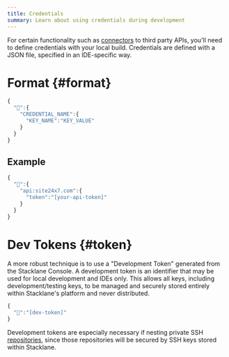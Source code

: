 ```yaml
---
title: Credentials
summary: Learn about using credentials during development
---
```


For certain functionality such as [connectors](/🗄/Article/settings/connectors.md) to third party APIs,
you'll need to define credentials with your local build.
Credentials are defined with a JSON file, specified in an IDE-specific way.

# Format {#format}

```javascript
{
  "🔑":{
    "CREDENTIAL_NAME":{
      "KEY_NAME":"KEY_VALUE"
    }
  }
}
```

## Example

```javascript
{
  "🔑":{
    "api:site24x7.com":{
      "token":"[your-api-token]"
    }
  }
}
```

# Dev Tokens {#token}

A more robust technique is to use a "Development Token" generated from the Stacklane Console.
A development token is an identifier that may be used for local development and IDEs only.
This allows all keys, including development/testing keys, to be managed and securely stored entirely
within Stacklane's platform and never distributed.

```javascript
{
  "🔑":"[dev-token]"
}
```

Development tokens are especially necessary if nesting private SSH [repositories](/🗄/Article/dev/repositories.md),
since those repositories will be secured by SSH keys stored within Stacklane.